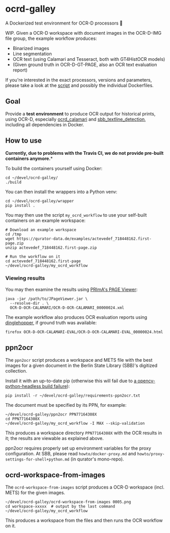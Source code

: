 ocrd-galley
===========

<!--
[![Build Status](https://travis-ci.com/qurator-spk/ocrd-galley.svg?branch=master)](https://travis-ci.com/qurator-spk/ocrd-galley)
-->

A Dockerized test environment for OCR-D processors 🚢

WIP. Given a OCR-D workspace with document images in the OCR-D-IMG file group,
the example workflow produces:

* Binarized images
* Line segmentation
* OCR text (using Calamari and Tesseract, both with GT4HistOCR models)
* (Given ground truth in OCR-D-GT-PAGE, also an OCR text evaluation report)

If you're interested in the exact processors, versions and parameters, please
take a look at the [script](my_ocrd_workflow) and possibly the individual
Dockerfiles.

Goal
----
Provide a **test environment** to produce OCR output for historical prints,
using OCR-D, especially [ocrd_calamari](https://github.com/OCR-D/ocrd_calamari)
and
[sbb_textline_detection](https://github.com/qurator-spk/sbb_textline_detection),
including all dependencies in Docker.

How to use
----------
**Currently, due to problems with the Travis CI, we do not provide pre-built
containers anymore.***

To build the containers yourself using Docker:
~~~
cd ~/devel/ocrd-galley/
./build
~~~

You can then install the wrappers into a Python venv:
~~~
cd ~/devel/ocrd-galley/wrapper
pip install .
~~~

You may then use the script `my_ocrd_workflow` to use your self-built
containers on an example workspace:

~~~
# Download an example workspace
cd /tmp
wget https://qurator-data.de/examples/actevedef_718448162.first-page.zip
unzip actevedef_718448162.first-page.zip

# Run the workflow on it
cd actevedef_718448162.first-page
~/devel/ocrd-galley/my_ocrd_workflow
~~~

### Viewing results
You may then examine the results using
[PRImA's PAGE Viewer](https://www.primaresearch.org/tools/PAGEViewer):
~~~
java -jar /path/to/JPageViewer.jar \
  --resolve-dir . \
  OCR-D-OCR-CALAMARI/OCR-D-OCR-CALAMARI_00000024.xml
~~~

The example workflow also produces OCR evaluation reports using
[dinglehopper](https://github.com/qurator-spk/dinglehopper), if ground truth was
available:
~~~
firefox OCR-D-OCR-CALAMARI-EVAL/OCR-D-OCR-CALAMARI-EVAL_00000024.html
~~~

ppn2ocr
-------
The `ppn2ocr` script produces a workspace and METS file with the best images for
a given document in the Berlin State Library (SBB)'s digitized collection.

Install it with an up-to-date pip (otherwise this will fail due to [a opencv-python-headless build failure](https://github.com/skvark/opencv-python#frequently-asked-questions)):
~~~
pip install -r ~/devel/ocrd-galley/requirements-ppn2ocr.txt
~~~

The document must be specified by its PPN, for example:
~~~
~/devel/ocrd-galley/ppn2ocr PPN77164308X
cd PPN77164308X
~/devel/ocrd-galley/my_ocrd_workflow -I MAX --skip-validation
~~~

This produces a workspace directory `PPN77164308X` with the OCR results in it;
the results are viewable as explained above.

ppn2ocr requires properly set up environment variables for the proxy
configuration. At SBB, please read `howto/docker-proxy.md` and
`howto/proxy-settings-for-shell+python.md` (in qurator's mono-repo).

ocrd-workspace-from-images
--------------------------
The `ocrd-workspace-from-images` script produces a OCR-D workspace (incl. METS)
for the given images.

~~~
~/devel/ocrd-galley/ocrd-workspace-from-images 0005.png
cd workspace-xxxxx  # output by the last command
~/devel/ocrd-galley/my_ocrd_workflow
~~~

This produces a workspace from the files and then runs the OCR workflow on it.
